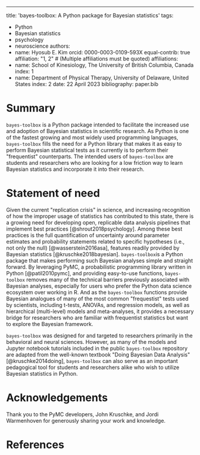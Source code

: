 ---
title: 'bayes-toolbox: A Python package for Bayesian statistics'
tags:
  - Python
  - Bayesian statistics
  - psychology
  - neuroscience
authors:
  - name: Hyosub E. Kim
    orcid: 0000-0003-0109-593X
    equal-contrib: true
    affiliation: "1, 2" # (Multiple affiliations must be quoted)
affiliations:
 - name: School of Kinesiology, The University of British Columbia, Canada 
   index: 1
 - name: Department of Physical Therapy, University of Delaware, United States
   index: 2
date: 22 April 2023
bibliography: paper.bib

# Summary

`bayes-toolbox` is a Python package intended to facilitate the increased use and adoption of Bayesian statistics in scientific research. As Python is one of the fastest growing and most widely used programming languages, `bayes-toolbox` fills the need for a Python library that makes it as easy to perform Bayesian statistical tests as it currently is to perform their "frequentist" counterparts. The intended users of `bayes-toolbox` are students and researchers who are looking for a low friction way to learn Bayesian statistics and incorporate it into their research.

# Statement of need

Given the current "replication crisis" in science, and increasing recognition of how the improper usage of statistics has contributed to this state, there is a growing need for developing open, replicable data analysis pipelines that implement best practices [@shrout2018psychology]. Among these best practices is the full quantification of uncertainty around parameter estimates and probability statements related to specific hypotheses (i.e., not only the null) [@wasserstein2016asa], features readily provided by Bayesian statistics [@kruschke2018bayesian]. `bayes-toolbox`is a Python package that makes performing such Bayesian analyses simple and straight forward. By leveraging PyMC, a probabilistic programming library written in Python [@patil2010pymc], and providing easy-to-use functions, `bayes-toolbox` removes many of the technical barriers previously associated with Bayesian analyses, especially for users who prefer the Python data science ecosystem over working in R. And as the `bayes-toolbox` functions provide Bayesian analogues of many of the most common "frequestist" tests used by scientists, including t-tests, ANOVAs, and regression models, as well as hierarchical (multi-level) models and meta-analyses, it provides a necessary bridge for researchers who are familiar with frequentist statistics but want to explore the Bayesian framework. 

`bayes-toolbox` was designed for and targeted to researchers primarily in the behavioral and neural sciences. However, as many of the models and Jupyter notebook tutorials included in the public `bayes-toolbox` repository are adapted from the well-known textbook "Doing Bayesian Data Analysis" [@kruschke2014doing], `bayes-toolbox` can also serve as an important pedagogical tool for students and researchers alike who wish to utilize Bayesian statistics in Python. 

# Acknowledgements

Thank you to the PyMC developers, John Kruschke, and Jordi Warmenhoven for generously sharing your work and knowledge. 

# References